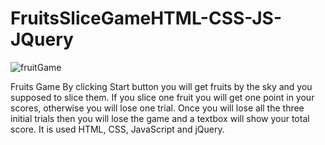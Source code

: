 # FruitsSliceGameHTML-CSS-JS-JQuery
![fruitGame](https://github.com/elisakoci/FruitsSliceGameHTML-CSS-JS-JQuery/assets/49443032/e2f0aeaa-3911-4fd6-a427-19f83e25e518)


Fruits Game 
By clicking Start button you will get fruits by the sky and you supposed to slice them. If you slice one fruit you will get one point in your scores, otherwise you will lose one trial. Once you will lose all the three initial trials then you will lose the game and a textbox will show your total score. It is used HTML, CSS, JavaScript and jQuery.
